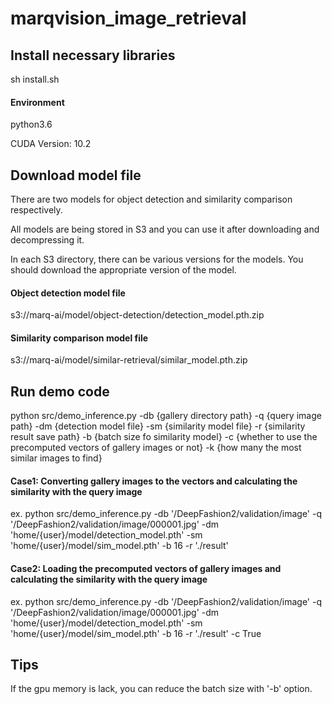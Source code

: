 # marqvision_image_retrieval



## Install necessary libraries

sh install.sh

#### Environment
python3.6

CUDA Version: 10.2




## Download model file
There are two models for object detection and similarity comparison respectively.

All models are being stored in S3 and you can use it after downloading and decompressing it.

In each S3 directory, there can be various versions for the models. You should download the appropriate version of the model.


#### Object detection model file
s3://marq-ai/model/object-detection/detection_model.pth.zip 

#### Similarity comparison model file
s3://marq-ai/model/similar-retrieval/similar_model.pth.zip



## Run demo code

python src/demo_inference.py -db {gallery directory path} -q {query image path} -dm {detection model file} -sm {similarity model file} -r {similarity result save path} -b {batch size fo similarity model} -c {whether to use the precomputed vectors of gallery images or not} -k {how many the most similar images to find}


#### Case1: Converting gallery images to the vectors and calculating the similarity with the query image

ex. python src/demo_inference.py -db '/DeepFashion2/validation/image' -q '/DeepFashion2/validation/image/000001.jpg' -dm 'home/{user}/model/detection_model.pth' -sm 'home/{user}/model/sim_model.pth' -b 16 -r './result'

#### Case2: Loading the precomputed vectors of gallery images and calculating the similarity with the query image

ex. python src/demo_inference.py -db '/DeepFashion2/validation/image' -q '/DeepFashion2/validation/image/000001.jpg' -dm 'home/{user}/model/detection_model.pth' -sm 'home/{user}/model/sim_model.pth' -b 16 -r './result' -c True


## Tips
If the gpu memory is lack, you can reduce the batch size with '-b' option.
